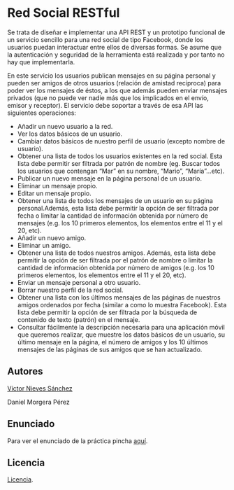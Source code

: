 # Red Social RESTful
Se trata de diseñar e implementar una API REST y un prototipo funcional de un servicio
sencillo para una red social de tipo Facebook, donde los usuarios puedan interactuar
entre ellos de diversas formas. Se asume que la autenticación y seguridad de la
herramienta está realizada y por tanto no hay que implementarla.

En este servicio los usuarios publican mensajes en su página personal y pueden ser
amigos de otros usuarios (relación de amistad recíproca) para poder ver los mensajes
de éstos, a los que además pueden enviar mensajes privados (que no puede ver nadie
más que los implicados en el envío, emisor y receptor). El servicio debe soportar a
través de esa API las siguientes operaciones:
- Añadir un nuevo usuario a la red.
- Ver los datos básicos de un usuario.
- Cambiar datos básicos de nuestro perfil de usuario (excepto nombre de usuario).
- Obtener una lista de todos los usuarios existentes en la red social. Esta lista debe permitir ser filtrada por patrón de nombre (eg. Buscar todos los usuarios que
contengan “Mar” en su nombre, “Mario”, “María”…etc).
- Publicar un nuevo mensaje en la página personal de un usuario.
- Eliminar un mensaje propio.
- Editar un mensaje propio.
- Obtener una lista de todos los mensajes de un usuario en su página personal.Además, esta lista debe permitir la opción de ser filtrada por fecha o limitar la
cantidad de información obtenida por número de mensajes (e.g. los 10 primeros elementos, los elementos entre el 11 y el 20, etc).
- Añadir un nuevo amigo.
- Eliminar un amigo.
- Obtener una lista de todos nuestros amigos. Además, esta lista debe permitir la opción de ser filtrada por el patrón de nombre o limitar la cantidad de información obtenida por número de amigos (e.g. los 10 primeros elementos, los elementos entre el 11 y el 20, etc).
- Enviar un mensaje personal a otro usuario.
- Borrar nuestro perfil de la red social.
- Obtener una lista con los últimos mensajes de las páginas de nuestros amigos ordenados por fecha (similar a como lo muestra Facebook). Esta lista
debe permitir la opción de ser filtrada por la búsqueda de contenido de texto (patrón) en el mensaje.
- Consultar fácilmente la descripción necesaria para una aplicación móvil que queremos realizar, que muestre los datos básicos de un usuario, su último mensaje en la página, el número de amigos y los 10 últimos mensajes de las páginas de sus amigos que se han actualizado.

## Autores
[Víctor Nieves Sánchez](https://twitter.com/VictorNS69)

Daniel Morgera Pérez

## Enunciado
Para ver el enunciado de la práctica pincha [aquí](/doc/Practica-RESTful-2019-enunciado.pdf).

## Licencia
[Licencia](/LICENSE).
